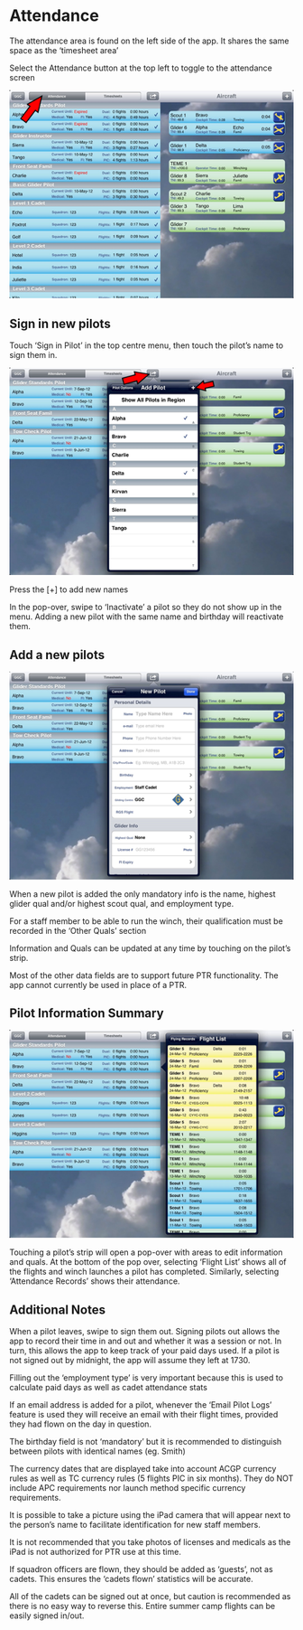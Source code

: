 # Attendance

The attendance area is found on the left side of the app. It shares the same space as the ‘timesheet area’

Select the Attendance button at the top left to toggle to the attendance screen

![Switching to the Attendance Screen](attendance1.png)

## Sign in new pilots

Touch ‘Sign in Pilot’ in the top centre menu, then touch the pilot’s name to sign them in.

![Opening the sign-in pop-over](attendance2.png)

Press the [+] to add new names

In the pop-over, swipe to ‘Inactivate’ a pilot so they do not show up in the menu. Adding a new pilot with the same name and birthday will reactivate them.

## Add a new pilots

![Pilot info pop-over](attendance3.png)

When a new pilot is added the only mandatory info is the name, highest glider qual and/or highest scout qual, and employment type.

For a staff member to be able to run the winch, their qualification must be recorded in the ‘Other Quals’ section

Information and Quals can be updated at any time by touching on the pilot’s strip.

Most of the other data fields are to support future PTR functionality.  The app cannot currently be used in place of a PTR.

## Pilot Information Summary

![Flight List for an individual pilot](attendance4.png)

Touching a pilot’s strip will open a pop-over with areas to edit information and quals. At the bottom of the pop over, selecting ‘Flight List’ shows all of the flights and winch launches a pilot has completed. Similarly, selecting ‘Attendance Records’ shows their attendance.

## Additional Notes

When a pilot leaves, swipe to sign them out. Signing pilots out allows the app to record their time in and out and whether it was a session or not. In turn, this allows the app to keep track of your paid days used. If a pilot is not signed out by midnight, the app will assume they left at 1730.

Filling out the ‘employment type’ is very important because this is used to calculate paid days as well as cadet attendance stats

If an email address is added for a pilot, whenever the ‘Email Pilot Logs’ feature is used they will receive an email with their flight times, provided they had flown on the day in question. 

The birthday field is not ‘mandatory’ but it is recommended to distinguish between pilots with identical names (eg. Smith)

The currency dates that are displayed take into account ACGP currency rules as well as TC currency rules (5 flights PIC in six months). They do NOT include APC requirements nor launch method specific currency requirements.

It is possible to take a picture using the iPad camera that will appear next to the person’s name to facilitate identification for new staff members.

It is not recommended that you take photos of licenses and medicals as the iPad is not authorized for PTR use at this time.

If squadron officers are flown, they should be added as ‘guests’, not as cadets. This ensures the ‘cadets flown’ statistics will be accurate.

All of the cadets can be signed out at once, but caution is recommended as there is no easy way to reverse this. Entire summer camp flights can be easily signed in/out.